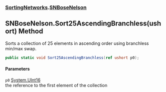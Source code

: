 ### [SortingNetworks](SortingNetworks.md 'SortingNetworks').[SNBoseNelson](SortingNetworks_SNBoseNelson.md 'SortingNetworks.SNBoseNelson')
## SNBoseNelson.Sort25AscendingBranchless(ushort) Method
Sorts a collection of 25 elements in ascending order using branchless min/max swap.  
```csharp
public static void Sort25AscendingBranchless(ref ushort p0);
```
#### Parameters
<a name='SortingNetworks_SNBoseNelson_Sort25AscendingBranchless(ushort)_p0'></a>
`p0` [System.UInt16](https://docs.microsoft.com/en-us/dotnet/api/System.UInt16 'System.UInt16')  
the reference to the first element of the collection
  
